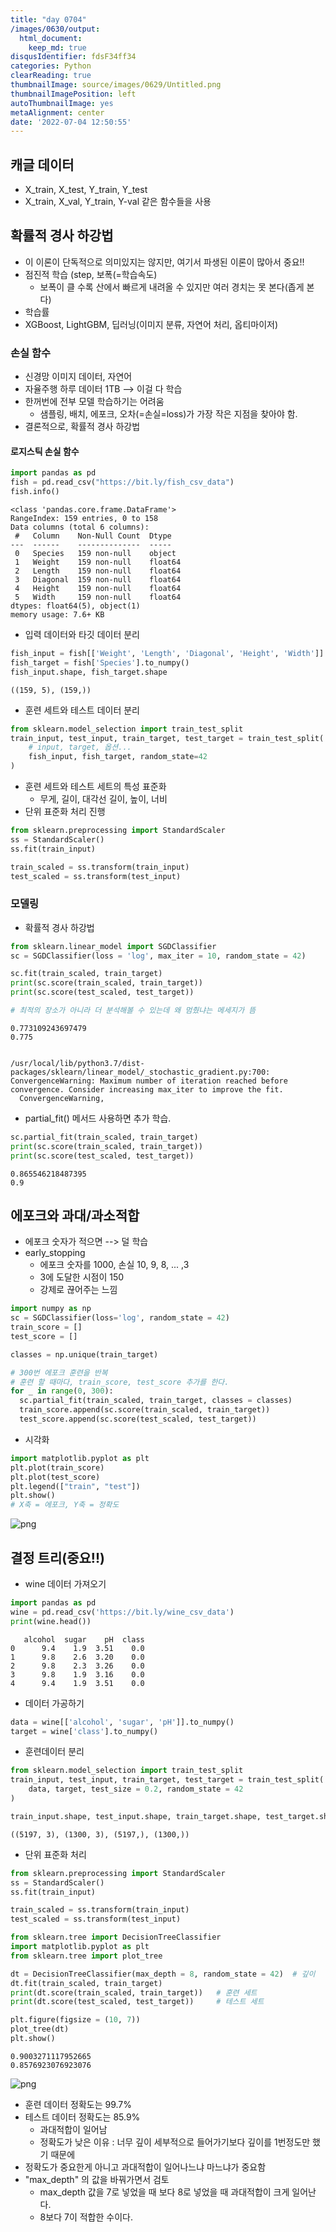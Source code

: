 ```yaml
---
title: "day 0704"
/images/0630/output:
  html_document:
    keep_md: true
disqusIdentifier: fdsF34ff34
categories: Python
clearReading: true
thumbnailImage: source/images/0629/Untitled.png
thumbnailImagePosition: left
autoThumbnailImage: yes
metaAlignment: center
date: '2022-07-04 12:50:55'
---
```


## 캐글 데이터
- X_train, X_test, Y_train, Y_test
- X_train, X_val, Y_train, Y-val  같은 함수들을 사용

## 확률적 경사 하강법
- 이 이론이 단독적으로 의미있지는 않지만, 여기서 파생된 이론이 많아서 중요!!
- 점진적 학습 (step, 보폭(=학습속도)
  + 보폭이 클 수록 산에서 빠르게 내려올 수 있지만 여러 경치는 못 본다(좁게 본다)
- 학습률
- XGBoost, LightGBM, 딥러닝(이미지 분류, 자연어 처리, 옵티마이저)

### 손실 함수
- 신경망 이미지 데이터, 자연어
- 자율주행 하루 데이터 1TB --> 이걸 다 학습
- 한꺼번에 전부 모델 학습하기는 어려움
  + 샘플링, 배치, 에포크, 오차(=손실=loss)가 가장 작은 지점을 찾아야 함.
- 결론적으로, 확률적 경사 하강법


#### 로지스틱 손실 함수


```python
import pandas as pd
fish = pd.read_csv("https://bit.ly/fish_csv_data")
fish.info()
```

    <class 'pandas.core.frame.DataFrame'>
    RangeIndex: 159 entries, 0 to 158
    Data columns (total 6 columns):
     #   Column    Non-Null Count  Dtype  
    ---  ------    --------------  -----  
     0   Species   159 non-null    object 
     1   Weight    159 non-null    float64
     2   Length    159 non-null    float64
     3   Diagonal  159 non-null    float64
     4   Height    159 non-null    float64
     5   Width     159 non-null    float64
    dtypes: float64(5), object(1)
    memory usage: 7.6+ KB
    

- 입력 데이터와 타깃 데이터 분리


```python
fish_input = fish[['Weight', 'Length', 'Diagonal', 'Height', 'Width']].to_numpy()
fish_target = fish['Species'].to_numpy()
fish_input.shape, fish_target.shape
```




    ((159, 5), (159,))



- 훈련 세트와 테스트 데이터 분리


```python
from sklearn.model_selection import train_test_split
train_input, test_input, train_target, test_target = train_test_split(
    # input, target, 옵션...
    fish_input, fish_target, random_state=42
)
```

- 훈련 세트와 테스트 세트의 특성 표준화
  + 무게, 길이, 대각선 길이, 높이, 너비
- 단위 표준화 처리 진행


```python
from sklearn.preprocessing import StandardScaler
ss = StandardScaler()
ss.fit(train_input)

train_scaled = ss.transform(train_input)
test_scaled = ss.transform(test_input)


```

### 모델링
- 확률적 경사 하강법


```python
from sklearn.linear_model import SGDClassifier
sc = SGDClassifier(loss = 'log', max_iter = 10, random_state = 42)

sc.fit(train_scaled, train_target)
print(sc.score(train_scaled, train_target))
print(sc.score(test_scaled, test_target))

# 최적의 장소가 아니라 더 분석해볼 수 있는데 왜 멈췄냐는 메세지가 뜸
```

    0.773109243697479
    0.775
    

    /usr/local/lib/python3.7/dist-packages/sklearn/linear_model/_stochastic_gradient.py:700: ConvergenceWarning: Maximum number of iteration reached before convergence. Consider increasing max_iter to improve the fit.
      ConvergenceWarning,
    

- partial_fit() 메서드 사용하면 추가 학습.


```python
sc.partial_fit(train_scaled, train_target)
print(sc.score(train_scaled, train_target))
print(sc.score(test_scaled, test_target))
```

    0.865546218487395
    0.9
    

## 에포크와 과대/과소적합
- 에포크 숫자가 적으면 --> 덜 학습
- early_stopping
  + 에포크 숫자를 1000, 손실 10, 9, 8, ... ,3
  + 3에 도달한 시점이 150
  + 강제로 끊어주는 느낌


```python
import numpy as np
sc = SGDClassifier(loss='log', random_state = 42)
train_score = []
test_score = []

classes = np.unique(train_target)

# 300번 에포크 훈련을 반복
# 훈련 할 때마다, train_score, test_score 추가를 한다.
for _ in range(0, 300):
  sc.partial_fit(train_scaled, train_target, classes = classes)
  train_score.append(sc.score(train_scaled, train_target))
  test_score.append(sc.score(test_scaled, test_target))
```

- 시각화


```python
import matplotlib.pyplot as plt
plt.plot(train_score)
plt.plot(test_score)
plt.legend(["train", "test"])
plt.show()
# X축 = 에포크, Y축 = 정확도
```


    
![png](/images/0704/output_18_0.png)
    


## 결정 트리(중요!!)
- wine 데이터 가져오기


```python
import pandas as pd
wine = pd.read_csv('https://bit.ly/wine_csv_data')
print(wine.head())
```

       alcohol  sugar    pH  class
    0      9.4    1.9  3.51    0.0
    1      9.8    2.6  3.20    0.0
    2      9.8    2.3  3.26    0.0
    3      9.8    1.9  3.16    0.0
    4      9.4    1.9  3.51    0.0
    

- 데이터 가공하기


```python
data = wine[['alcohol', 'sugar', 'pH']].to_numpy()
target = wine['class'].to_numpy()
```

- 훈련데이터 분리


```python
from sklearn.model_selection import train_test_split
train_input, test_input, train_target, test_target = train_test_split(
    data, target, test_size = 0.2, random_state = 42
)

train_input.shape, test_input.shape, train_target.shape, test_target.shape
```




    ((5197, 3), (1300, 3), (5197,), (1300,))



- 단위 표준화 처리


```python
from sklearn.preprocessing import StandardScaler
ss = StandardScaler()
ss.fit(train_input)

train_scaled = ss.transform(train_input)
test_scaled = ss.transform(test_input)
```


```python
from sklearn.tree import DecisionTreeClassifier
import matplotlib.pyplot as plt
from sklearn.tree import plot_tree

dt = DecisionTreeClassifier(max_depth = 8, random_state = 42)  # 깊이
dt.fit(train_scaled, train_target)
print(dt.score(train_scaled, train_target))   # 훈련 세트
print(dt.score(test_scaled, test_target))     # 테스트 세트

plt.figure(figsize = (10, 7))
plot_tree(dt)
plt.show()
```

    0.9003271117952665
    0.8576923076923076
    


    
![png](/images/0704/output_27_1.png)
    


- 훈련 데이터 정확도는 99.7%
- 테스트 데이터 정확도는 85.9%
  + 과대적합이 일어남
  + 정확도가 낮은 이유 : 너무 깊이 세부적으로 들어가기보다 깊이를 1번정도만 했기 때문에
- 정확도가 중요한게 아니고 과대적합이 일어나느냐 마느냐가 중요함
- "max_depth" 의 값을 바꿔가면서 검토
  + max_depth 값을 7로 넣었을 때 보다 8로 넣었을 때 과대적합이 크게 일어난다.
  + 8보다 7이 적합한 수이다.
